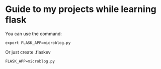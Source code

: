 # Guide to my projects while learning flask

You can use the command:

```
export FLASK_APP=microblog.py
```

Or just create .flaskev 

```
FLASK_APP=microblog.py
```